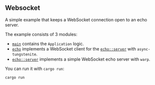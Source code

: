 ## Websocket

A simple example that keeps a WebSocket connection open to an echo server.

The example consists of 3 modules:
- [`main`] contains the `Application` logic.
- [`echo`] implements a WebSocket client for the [`echo::server`] with `async-tungstenite`.
- [`echo::server`] implements a simple WebSocket echo server with `warp`.

You can run it with `cargo run`:
```
cargo run
```

[`main`]: src/main.rs
[`echo`]: src/echo.rs
[`echo::server`]: src/echo/server.rs
